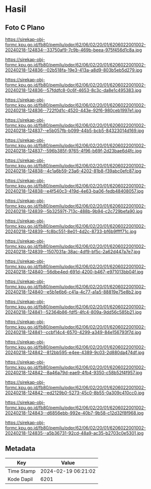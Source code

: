 # Hasil

## Foto C Plano

https://sirekap-obj-formc.kpu.go.id/fb80/pemilu/pdpr/62/06/02/20/01/6206022001002-20240218-124834--33750af9-7c9b-469b-beea-975f456d1c8a.jpg

https://sirekap-obj-formc.kpu.go.id/fb80/pemilu/pdpr/62/06/02/20/01/6206022001002-20240218-124836--02b518fa-19e3-413a-a8d9-803b5eb5d279.jpg

https://sirekap-obj-formc.kpu.go.id/fb80/pemilu/pdpr/62/06/02/20/01/6206022001002-20240218-124836--57fddfc8-0c6f-4653-8c3c-da8e1c495383.jpg

https://sirekap-obj-formc.kpu.go.id/fb80/pemilu/pdpr/62/06/02/20/01/6206022001002-20240218-124836--722f0d1c-4520-443e-92f6-980ceb1997e1.jpg

https://sirekap-obj-formc.kpu.go.id/fb80/pemilu/pdpr/62/06/02/20/01/6206022001002-20240218-124837--e5b057fb-b099-44b5-bcb5-84323014d169.jpg

https://sirekap-obj-formc.kpu.go.id/fb80/pemilu/pdpr/62/06/02/20/01/6206022001002-20240218-124837--596b385f-9765-4f96-b69f-2d23bae6d4fc.jpg

https://sirekap-obj-formc.kpu.go.id/fb80/pemilu/pdpr/62/06/02/20/01/6206022001002-20240218-124838--4c1a6b59-23a6-4202-81b8-f39abc0efc87.jpg

https://sirekap-obj-formc.kpu.go.id/fb80/pemilu/pdpr/62/06/02/20/01/6206022001002-20240218-124838--e4f540c3-419d-4e63-ba06-fedb48408057.jpg

https://sirekap-obj-formc.kpu.go.id/fb80/pemilu/pdpr/62/06/02/20/01/6206022001002-20240218-124839--5b32597f-713c-488b-9b94-c2c729befa90.jpg

https://sirekap-obj-formc.kpu.go.id/fb80/pemilu/pdpr/62/06/02/20/01/6206022001002-20240218-124839--fc8bc551-8e01-4d2c-8733-bf6b9ffff71c.jpg

https://sirekap-obj-formc.kpu.go.id/fb80/pemilu/pdpr/62/06/02/20/01/6206022001002-20240218-124839--1507031a-38ac-4df9-bf5c-2a62d447a7e7.jpg

https://sirekap-obj-formc.kpu.go.id/fb80/pemilu/pdpr/62/06/02/20/01/6206022001002-20240218-124840--56dbe4ed-691d-4200-b467-e971013bb04f.jpg

https://sirekap-obj-formc.kpu.go.id/fb80/pemilu/pdpr/62/06/02/20/01/6206022001002-20240218-124840--e5b1e6b6-c41a-4c77-a1a5-88819e75e8b2.jpg

https://sirekap-obj-formc.kpu.go.id/fb80/pemilu/pdpr/62/06/02/20/01/6206022001002-20240218-124841--52364b86-fdf5-4fc4-809a-9dd56c585b21.jpg

https://sirekap-obj-formc.kpu.go.id/fb80/pemilu/pdpr/62/06/02/20/01/6206022001002-20240218-124841--ccbf14c4-6570-4299-a349-84e156793f7d.jpg

https://sirekap-obj-formc.kpu.go.id/fb80/pemilu/pdpr/62/06/02/20/01/6206022001002-20240218-124842--812bb595-e4ee-4389-9c03-2d880da474df.jpg

https://sirekap-obj-formc.kpu.go.id/fb80/pemilu/pdpr/62/06/02/20/01/6206022001002-20240218-124842--8a46a79d-eae9-4fb4-9350-c58b52f4f957.jpg

https://sirekap-obj-formc.kpu.go.id/fb80/pemilu/pdpr/62/06/02/20/01/6206022001002-20240218-124842--ed2129b0-5273-45c0-8b55-0a309c410cc0.jpg

https://sirekap-obj-formc.kpu.go.id/fb80/pemilu/pdpr/62/06/02/20/01/6206022001002-20240218-124843--d6856ebb-992e-40b7-9b58-c12d32f8f968.jpg

https://sirekap-obj-formc.kpu.go.id/fb80/pemilu/pdpr/62/06/02/20/01/6206022001002-20240218-124835--a5b36731-92cd-48a9-ac35-b2703c0e5301.jpg


## Metadata

| Key        | Value               |
| ---------- | ------------------- |
| Time Stamp | 2024-02-19 06:21:02 |
| Kode Dapil | 6201                |



